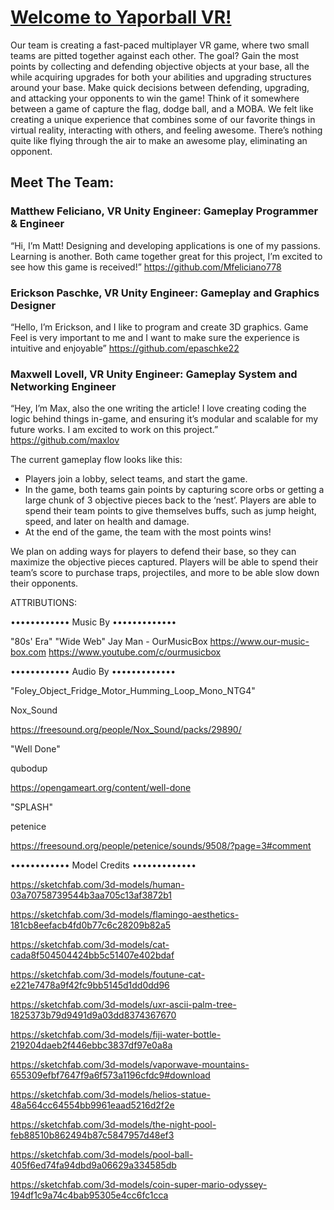 # [Welcome to Yaporball VR!](https://medium.com/@maxwell_lovell/devlog-0-welcome-to-yeetball-vr-b48156424c23)

Our team is creating a fast-paced multiplayer VR game, where two small teams are pitted together against each other. The goal? Gain the most points by collecting and defending objective objects at your base, all the while acquiring upgrades for both your abilities and upgrading structures around your base. Make quick decisions between defending, upgrading, and attacking your opponents to win the game! Think of it somewhere between a game of capture the flag, dodge ball, and a MOBA. We felt like creating a unique experience that combines some of our favorite things in virtual reality, interacting with others, and feeling awesome. There’s nothing quite like flying through the air to make an awesome play, eliminating an opponent.

## Meet The Team:

### Matthew Feliciano, VR Unity Engineer: Gameplay Programmer & Engineer
“Hi, I’m Matt! Designing and developing applications is one of my passions. Learning is another. Both came together great for this project, I’m excited to see how this game is received!” https://github.com/Mfeliciano778

### Erickson Paschke, VR Unity Engineer: Gameplay and Graphics Designer
“Hello, I’m Erickson, and I like to program and create 3D graphics. Game Feel is very important to me and I want to make sure the experience is intuitive and enjoyable” https://github.com/epaschke22

### Maxwell Lovell, VR Unity Engineer: Gameplay System and Networking Engineer
“Hey, I’m Max, also the one writing the article! I love creating coding the logic behind things in-game, and ensuring it’s modular and scalable for my future works. I am excited to work on this project.” https://github.com/maxlov

The current gameplay flow looks like this:

- Players join a lobby, select teams, and start the game.
- In the game, both teams gain points by capturing score orbs or getting a large chunk of 3 objective pieces back to the ‘nest’. Players are able to spend their team points to give themselves buffs, such as jump height, speed, and later on health and damage.
- At the end of the game, the team with the most points wins!

We plan on adding ways for players to defend their base, so they can maximize the objective pieces captured. Players will be able to spend their team’s score to purchase traps, projectiles, and more to be able slow down their opponents.

ATTRIBUTIONS:

•••••••••••• Music By •••••••••••••

"80s' Era"
"Wide Web"
Jay Man - OurMusicBox
https://www.our-music-box.com
https://www.youtube.com/c/ourmusicbox

•••••••••••• Audio By •••••••••••••

"Foley_Object_Fridge_Motor_Humming_Loop_Mono_NTG4"

Nox_Sound

https://freesound.org/people/Nox_Sound/packs/29890/

"Well Done"

qubodup

https://opengameart.org/content/well-done

"SPLASH"

petenice

https://freesound.org/people/petenice/sounds/9508/?page=3#comment

•••••••••••• Model Credits •••••••••••••

https://sketchfab.com/3d-models/human-03a70758739544b3aa705c13af3872b1

https://sketchfab.com/3d-models/flamingo-aesthetics-181cb8eefacb4fd0b77c6c28209b82a5

https://sketchfab.com/3d-models/cat-cada8f504504424bb5c51407e402bdaf

https://sketchfab.com/3d-models/foutune-cat-e221e7478a9f42fc9bb5145d1dd0dd96

https://sketchfab.com/3d-models/uxr-ascii-palm-tree-1825373b79d9491d9a03dd8374367670

https://sketchfab.com/3d-models/fiji-water-bottle-219204daeb2f446ebbc3837df97e0a8a

https://sketchfab.com/3d-models/vaporwave-mountains-655309efbf7647f9a6f573a1196cfdc9#download

https://sketchfab.com/3d-models/helios-statue-48a564cc64554bb9961eaad5216d2f2e

https://sketchfab.com/3d-models/the-night-pool-feb88510b862494b87c5847957d48ef3

https://sketchfab.com/3d-models/pool-ball-405f6ed74fa94dbd9a06629a334585db

https://sketchfab.com/3d-models/coin-super-mario-odyssey-194df1c9a74c4bab95305e4cc6fc1cca

